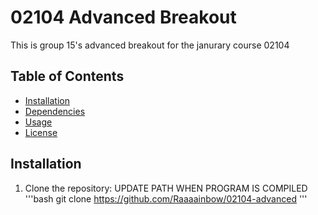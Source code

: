 # 02104 Advanced Breakout
This is group 15's advanced breakout for the janurary course 02104

## Table of Contents
- [Installation](#installation)
- [Dependencies](#dependencies)
- [Usage](#usage)
- [License](#license)

## Installation
1. Clone the repository: UPDATE PATH WHEN PROGRAM IS COMPILED
'''bash
git clone https://github.com/Raaaainbow/02104-advanced
'''
